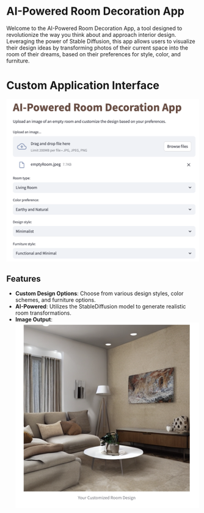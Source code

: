 # AI-Powered Room Decoration App

Welcome to the AI-Powered Room Decoration App, a tool designed to revolutionize the way you think about and approach interior design. Leveraging the power of Stable Diffusion, this app allows users to visualize their design ideas by transforming photos of their current space into the room of their dreams, based on their preferences for style, color, and furniture.

# Custom Application Interface
![Alt text](https://github.com/iamnatapong55/Deep-Learning-Neural-Network/blob/main/WebApp.png)

## Features
- **Custom Design Options**: Choose from various design styles, color schemes, and furniture options.
- **AI-Powered**: Utilizes the StableDiffusion model to generate realistic room transformations.
- **Image Output**:
![Alt text](https://github.com/iamnatapong55/Deep-Learning-Neural-Network/blob/main/Output.png)
